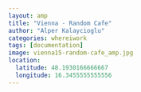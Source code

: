 ```yaml
---
layout: amp
title: "Vienna - Random Cafe"
author: "Alper Kalaycioglu"
categories: whereiwork
tags: [documentation]
image: vienna15-random-cafe_amp.jpg
location:
  latitude: 48.1930166666667
  longitude: 16.3455555555556
---
```

